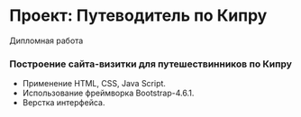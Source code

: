 # Проект: Путеводитель по Кипру

Дипломная работа

### Построение сайта-визитки для путешествинников по Кипру

- Применение HTML, CSS, Java Script.
- Использование фреймворка Bootstrap-4.6.1.
- Верстка интерфейса.

